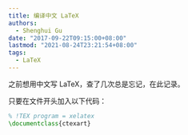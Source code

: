 ```yaml
---
title: 编译中文 LaTeX
authors:
  - Shenghui Gu
date: "2017-09-22T09:15:00+08:00"
lastmod: "2021-08-24T23:21:54+08:00"
tags:
  - LaTeX
---
```


之前想用中文写 LaTeX，查了几次总是忘记，在此记录。

只要在文件开头加入以下代码：

```tex
% !TEX program = xelatex
\documentclass{ctexart}
```
